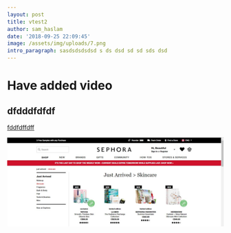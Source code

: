 ```yaml
---
layout: post
title: vtest2
author: sam_haslam
date: '2018-09-25 22:09:45'
image: /assets/img/uploads/7.png
intro_paragraph: sasdsdsdsdsd s ds dsd sd sd sds dsd
---
```

# Have added video

## dfdddfdfdf

[fddfdffdff](https://adam.garrett-harris.com/how-to-easily-embed-youtube-videos-in-jekyll-sites-without-a-plugin/)

![null](/assets/img/uploads/seph1.jpg)
